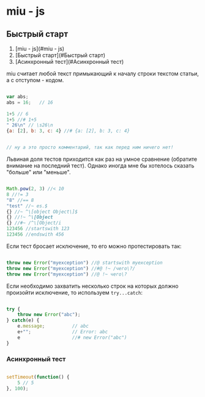 # miu - js


## Быстрый старт
1. [miu - js](#miu - js)
1. [Быстрый старт](#Быстрый старт)
1. [Асинхронный тест](#Асинхронный тест)

miu считает любой текст примыкающий к началу строки текстом статьи, а с отступом - кодом.

```js

var abs;
abs = 16;	// 16
	
1+5 // 6
1+5 //# 1+5
" 26\n" // \s26\n
{a: [2], b: 3, c: 4} //# {a: [2], b: 3, c: 4}


// ну а это просто комментарий, так как перед ним ничего нет!

```

Львиная доля тестов приходится как раз на умное сравнение (обратите внимание на последний тест). Однако иногда мне бы хотелось сказать "больше" или "меньше".

```js

Math.pow(2, 3) //< 10
8 //!= 3
"8" //== 8
"test" //~ es.$
{} //~ ^\[object Object\]$
{} //!~ ^\[Object
{} //#~ /^\[Object/i
123456 //startswith 123
123456 //endswith 456

```

Если тест бросает исключение, то его можно протестировать так:

```js

throw new Error("myexception") //@ startswith myexception
throw new Error("myexception") //#@ !~ /чего\?/
throw new Error("myexception") //@ !~ чего\?


```

Если необходимо захватить несколько строк на которых должно произойти исключение, то используем `try...catch`:

```js

try {
	throw new Error("abc");
} catch(e) {
	e.message;			// abc
	e+"";				// Error: abc
	e					//# new Error("abc")
}

```

### Асинхронный тест

```js

setTimeout(function() {
	5 // 5
}, 100);

